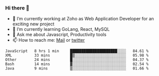 ### Hi there 👋

- 🔭 I’m currently working at Zoho as Web Application Developer for an exciting new project
- 🌱 I’m currently learning GoLang, React, MySQL
- 💬 Ask me about Javascript, Productivity tools 
- 📫 How to reach me: [Mail](mailto:kvaishak47@gmail.com) or [twitter](https://twitter.com/_kvaishak)

<!--START_SECTION:waka-->
```text
JavaScript   8 hrs 1 min     █████████████████████░░░░   84.61 % 
XML          33 mins         █▒░░░░░░░░░░░░░░░░░░░░░░░   05.98 % 
Other        24 mins         █░░░░░░░░░░░░░░░░░░░░░░░░   04.37 % 
Bash         14 mins         ▓░░░░░░░░░░░░░░░░░░░░░░░░   02.54 % 
Java         9 mins          ▒░░░░░░░░░░░░░░░░░░░░░░░░   01.66 % 
```
<!--END_SECTION:waka-->
